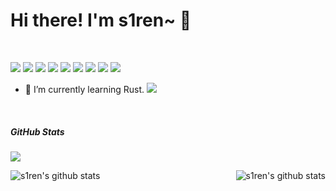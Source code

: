 # Hi there! I'm s1ren~ 👋
<br>

![](https://img.shields.io/badge/-Docker-2496ED?style=flat-square&logo=Docker&logoColor=fff) ![](https://img.shields.io/badge/-Linux-2496ED?style=flat-square&logo=Linux&logoColor=black) ![](https://img.shields.io/badge/-Go-2496ED?style=flat-square&logo=Go&logoColor=fff) ![](https://img.shields.io/badge/-Git-2496ED?style=flat-square&logo=git&logoColor=white) ![](https://img.shields.io/badge/-Kubernetes-2496ED?style=flat-square&logo=Kubernetes&logoColor=fff) ![](https://img.shields.io/badge/-Electron-2496ED?style=flat-square&logo=Electron&logoColor=white) ![](https://img.shields.io/badge/-vue.js-2496ED?style=flat-square&logo=vue.js&logoColor=green) ![](https://img.shields.io/badge/-javascript-2496ED?style=flat-square&logo=javascript&logoColor=fff) ![](https://img.shields.io/badge/-Hyperledger-2496ED?style=flat-square&logo=Hyperledger&logoColor=white)

- 🌱 I’m currently learning Rust.  ![](https://img.shields.io/badge/-Rust-2496ED?style=flat-square&logo=Rust&logoColor=yellow)

<br>

##### GitHub Stats

![](https://activity-graph.herokuapp.com/graph?username=hxx258456&theme=github)

<div align="center">
    <a href="https://github.com/hxx258456">
        <img align="left" src="https://github-readme-stats.vercel.app/api?username=hxx258456&show_icons=truee&include_all_commits=true&theme=onedark&hide=prs" alt="s1ren's github stats"/>
    </a>
    <a href="https://github.com/hxx258456">
        <img align="right" src="https://github-readme-stats.vercel.app/api/top-langs/?username=hxx258456&layout=compact&show_icons=truee&include_all_commits=true&theme=onedark&card_width=230" alt="s1ren's github stats"/>
    </a>
</div>
